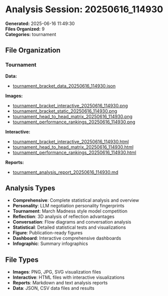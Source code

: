 # Analysis Session: 20250616_114930

**Generated:** 2025-06-16 11:49:30  
**Files Organized:** 9  
**Categories:** tournament

## File Organization

### Tournament

**Data:**
- [tournament_bracket_data_20250616_114930.json](./tournament/data/tournament_bracket_data_20250616_114930.json)

**Images:**
- [tournament_bracket_interactive_20250616_114930.png](./tournament/images/tournament_bracket_interactive_20250616_114930.png)
- [tournament_bracket_static_20250616_114930.png](./tournament/images/tournament_bracket_static_20250616_114930.png)
- [tournament_head_to_head_matrix_20250616_114930.png](./tournament/images/tournament_head_to_head_matrix_20250616_114930.png)
- [tournament_performance_rankings_20250616_114930.png](./tournament/images/tournament_performance_rankings_20250616_114930.png)

**Interactive:**
- [tournament_bracket_interactive_20250616_114930.html](./tournament/interactive/tournament_bracket_interactive_20250616_114930.html)
- [tournament_head_to_head_matrix_20250616_114930.html](./tournament/interactive/tournament_head_to_head_matrix_20250616_114930.html)
- [tournament_performance_rankings_20250616_114930.html](./tournament/interactive/tournament_performance_rankings_20250616_114930.html)

**Reports:**
- [tournament_analysis_report_20250616_114930.md](./tournament/reports/tournament_analysis_report_20250616_114930.md)


## Analysis Types

- **Comprehensive**: Complete statistical analysis and overview
- **Personality**: LLM negotiation personality fingerprints
- **Tournament**: March Madness style model competition
- **Reflection**: 3D analysis of reflection advantages
- **Conversation**: Flow diagrams and conversation analysis
- **Statistical**: Detailed statistical tests and visualizations
- **Figure**: Publication-ready figures
- **Dashboard**: Interactive comprehensive dashboards
- **Infographic**: Summary infographics

## File Types

- **Images**: PNG, JPG, SVG visualization files
- **Interactive**: HTML files with interactive visualizations
- **Reports**: Markdown and text analysis reports
- **Data**: JSON, CSV data files and results
